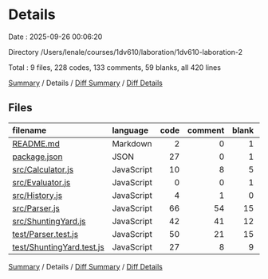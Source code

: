 # Details

Date : 2025-09-26 00:06:20

Directory /Users/lenale/courses/1dv610/laboration/1dv610-laboration-2

Total : 9 files,  228 codes, 133 comments, 59 blanks, all 420 lines

[Summary](results.md) / Details / [Diff Summary](diff.md) / [Diff Details](diff-details.md)

## Files
| filename | language | code | comment | blank | total |
| :--- | :--- | ---: | ---: | ---: | ---: |
| [README.md](/README.md) | Markdown | 2 | 0 | 1 | 3 |
| [package.json](/package.json) | JSON | 27 | 0 | 1 | 28 |
| [src/Calculator.js](/src/Calculator.js) | JavaScript | 10 | 8 | 5 | 23 |
| [src/Evaluator.js](/src/Evaluator.js) | JavaScript | 0 | 0 | 1 | 1 |
| [src/History.js](/src/History.js) | JavaScript | 4 | 1 | 0 | 5 |
| [src/Parser.js](/src/Parser.js) | JavaScript | 66 | 54 | 15 | 135 |
| [src/ShuntingYard.js](/src/ShuntingYard.js) | JavaScript | 42 | 41 | 12 | 95 |
| [test/Parser.test.js](/test/Parser.test.js) | JavaScript | 50 | 21 | 15 | 86 |
| [test/ShuntingYard.test.js](/test/ShuntingYard.test.js) | JavaScript | 27 | 8 | 9 | 44 |

[Summary](results.md) / Details / [Diff Summary](diff.md) / [Diff Details](diff-details.md)